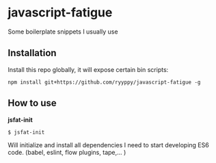 # javascript-fatigue
Some boilerplate snippets I usually use

## Installation
Install this repo globally, it will expose certain bin scripts:

```
npm install git+https://github.com/ryyppy/javascript-fatigue -g 
```

## How to use

**jsfat-init**

```bash
$ jsfat-init
```

Will initialize and install all dependencies I need to start developing ES6
code. (babel, eslint, flow plugins, tape,... )


